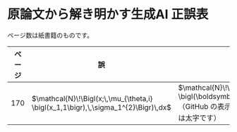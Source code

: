 # 原論文から解き明かす生成AI 正誤表

ページ数は紙書籍のものです。

| ページ | 誤 | 正 |
| --- | --- | --- |
| 170 | $`\mathcal{N}\!\Bigl(x;\,\mu_{\theta,i} \bigl(x_1,1\bigr),\,\sigma_1^{2}\Bigr)\,dx`$ | $`\mathcal{N}\!\Bigl(x;\,\mu_{\theta,i} \bigl(\boldsymbol{x}_1,1\bigr),\,\sigma_1^{2}\Bigr)\,dx`$（GitHub の表示の問題でうまく表示できないですが、$`\boldsymbol{x}_1`$ は太字です） |
